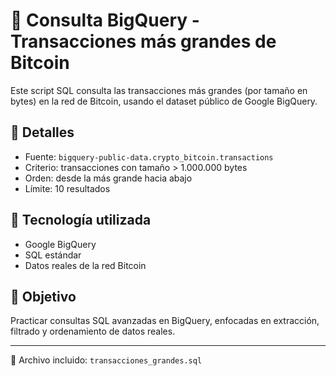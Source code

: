 # 🧠 Consulta BigQuery - Transacciones más grandes de Bitcoin

Este script SQL consulta las transacciones más grandes (por tamaño en bytes) en la red de Bitcoin, usando el dataset público de Google BigQuery.

## 📌 Detalles

- Fuente: `bigquery-public-data.crypto_bitcoin.transactions`
- Criterio: transacciones con tamaño > 1.000.000 bytes
- Orden: desde la más grande hacia abajo
- Límite: 10 resultados

## 🚀 Tecnología utilizada

- Google BigQuery
- SQL estándar
- Datos reales de la red Bitcoin

## 🎯 Objetivo

Practicar consultas SQL avanzadas en BigQuery, enfocadas en extracción, filtrado y ordenamiento de datos reales.

---

📁 Archivo incluido: `transacciones_grandes.sql`
